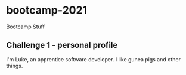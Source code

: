 # bootcamp-2021
Bootcamp Stuff

## Challenge 1 - personal profile

I'm Luke, an apprentice software developer. I like gunea pigs and other things.
